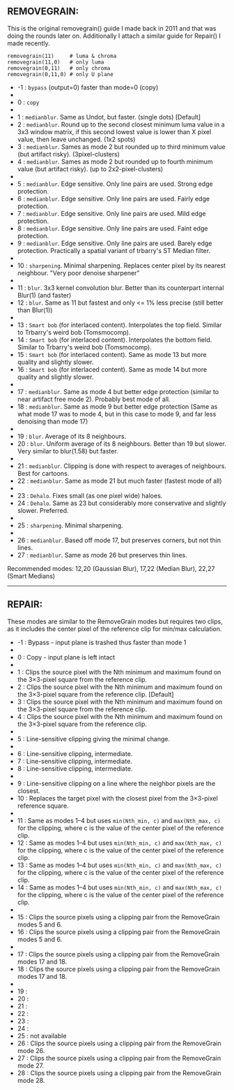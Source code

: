 ## REMOVEGRAIN:

This is the original removegrain() guide I made back in 2011 and that was doing the rounds later on.
Additionally I attach a similar guide for Repair() I made recently.

```
removegrain(11)     # luma & chroma
removegrain(11,0)   # only luma
removegrain(0,11)   # only chroma
removegrain(0,11,0) # only U plane
```

*  -1 : ``bypass`` (output=0) faster than mode=0 (copy)
*
*   0 : ``copy``
*
*   1 : ``medianblur``. Same as Undot, but faster. (single dots) [Default]
*   2 : ``medianblur``. Round up to the second closest minimum luma value in a 3x3 window matrix, if this second lowest value is lower than X pixel value, then leave unchanged. (1x2 spots)
*   3 : ``medianblur``. Sames as mode 2 but rounded up to third  minimum value (but artifact risky). (3pixel-clusters)
*   4 : ``medianblur``. Sames as mode 2 but rounded up to fourth minimum value (but artifact risky). (up to 2x2-pixel-clusters)
*
*   5 : ``medianblur``. Edge sensitive. Only line pairs are used. Strong  edge protection.
*   6 : ``medianblur``. Edge sensitive. Only line pairs are used. Fairly  edge protection.
*   7 : ``medianblur``. Edge sensitive. Only line pairs are used. Mild    edge protection.
*   8 : ``medianblur``. Edge sensitive. Only line pairs are used. Faint   edge protection.
*   9 : ``medianblur``. Edge sensitive. Only line pairs are used. Barely  edge protection. Practically a spatial variant of trbarry's ST Median filter.
*
*   10 : ``sharpening``. Minimal sharpening. Replaces center pixel by its nearest neighbour. "Very poor denoise sharpener"
*
*   11 : ``blur``. 3x3 kernel convolution blur. Better than its counterpart internal Blur(1) (and faster)
*   12 : ``blur``. Same as 11 but fastest and only <= 1% less precise (still better than Blur(1))
*
*   13 : ``Smart bob`` (for interlaced content). Interpolates the top field.    Similar to Trbarry's weird bob (Tomsmocomp).
*   14 : ``Smart bob`` (for interlaced content). Interpolates the bottom field. Similar to Trbarry's weird bob (Tomsmocomp).
*   15 : ``Smart bob`` (for interlaced content). Same as mode 13 but more quality and slightly slower.
*   16 : ``Smart bob`` (for interlaced content). Same as mode 14 but more quality and slightly slower.
*
*   17 : ``medianblur``. Same as mode 4 but better edge protection (similar to near artifact free mode 2). Probably best mode of all.
*   18 : ``medianblur``. Same as mode 9 but better edge protection (Same as what mode 17 was to mode 4, but in this case to mode 9, and far less denoising than mode 17)
*
*   19 : ``blur``.         Average of its 8 neighbours.
*   20 : ``blur``. Uniform average of its 8 neighbours. Better than 19 but slower. Very similar to blur(1.58) but faster.
*
*   21 : ``medianblur``. Clipping is done with respect to averages of neighbours. Best for cartoons.
*   22 : ``medianblur``. Same as mode 21 but much faster (fastest mode of all)
*
*   23 : ``Dehalo``. Fixes small (as one pixel wide) haloes.
*   24 : ``Dehalo``. Same as 23 but considerably more conservative and slightly slower. Preferred.
*
*   25 : ``sharpening``. Minimal sharpening.
*
*   26 : ``medianblur``. Based off mode 17, but preserves corners, but not thin lines.
*   27 : ``medianblur``. Same as mode 26 but preserves thin lines.


Recommended modes: 12,20 (Gaussian Blur), 17,22 (Median Blur), 22,27 (Smart Medians)


------


## REPAIR:

These modes are similar to the RemoveGrain modes but requires two clips, as it includes the center pixel of the reference clip for min/max calculation.

*  -1 : Bypass - input plane is trashed thus faster than mode 1
*
*   0 : Copy - input plane is left intact
*
*   1 : Clips the source pixel with the Nth minimum and maximum found on the 3×3-pixel square from the reference clip.
*   2 : Clips the source pixel with the Nth minimum and maximum found on the 3×3-pixel square from the reference clip. [Default]
*   3 : Clips the source pixel with the Nth minimum and maximum found on the 3×3-pixel square from the reference clip.
*   4 : Clips the source pixel with the Nth minimum and maximum found on the 3×3-pixel square from the reference clip.
*
*   5 : Line-sensitive clipping giving the minimal change.
*
*   6 : Line-sensitive clipping, intermediate.
*   7 : Line-sensitive clipping, intermediate.
*   8 : Line-sensitive clipping, intermediate.
*
*   9 : Line-sensitive clipping on a line where the neighbor pixels are the closest.
*   10 : Replaces the target pixel with the closest pixel from the 3×3-pixel reference square.
*
*   11 : Same as modes 1–4 but uses ``min(Nth_min, c)`` and ``max(Nth_max, c)`` for the clipping, where c is the value of the center pixel of the reference clip.
*   12 : Same as modes 1–4 but uses ``min(Nth_min, c)`` and ``max(Nth_max, c)`` for the clipping, where c is the value of the center pixel of the reference clip.
*   13 : Same as modes 1–4 but uses ``min(Nth_min, c)`` and ``max(Nth_max, c)`` for the clipping, where c is the value of the center pixel of the reference clip.
*   14 : Same as modes 1–4 but uses ``min(Nth_min, c)`` and ``max(Nth_max, c)`` for the clipping, where c is the value of the center pixel of the reference clip.
*
*   15 : Clips the source pixels using a clipping pair from the RemoveGrain modes 5 and 6.
*   16 : Clips the source pixels using a clipping pair from the RemoveGrain modes 5 and 6.
*
*   17 : Clips the source pixels using a clipping pair from the RemoveGrain modes 17 and 18.
*   18 : Clips the source pixels using a clipping pair from the RemoveGrain modes 17 and 18.
*
*   19 :
*   20 :
*   21 :
*   22 :
*   23 :
*   24 :
*   25 : not available
*   26 : Clips the source pixels using a clipping pair from the RemoveGrain mode 26.
*   27 : Clips the source pixels using a clipping pair from the RemoveGrain mode 27.
*   28 : Clips the source pixels using a clipping pair from the RemoveGrain mode 28.

